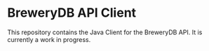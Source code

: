 # BreweryDB API Client

This repository contains the Java Client for the BreweryDB API. It is currently a work in progress.
